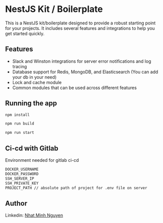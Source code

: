# NestJS Kit / Boilerplate

This is a NestJS kit/boilerplate designed to provide a robust starting point for your projects. It includes several features and integrations to help you get started quickly.

## Features

- Slack and Winston integrations for server error notifications and log tracing
- Database support for Redis, MongoDB, and Elasticsearch (You can add your db in your need)
- Lock and cache module
- Common modules that can be used across different features

## Running the app

```bash
npm install

npm run build

npm run start
```

## Ci-cd with Gitlab

Environment needed for gitlab ci-cd

```bash
DOCKER_USERNAME
DOCKER_PASSWORD
SSH_SERVER_IP
SSH_PRIVATE_KEY
PROJECT_PATH // absolute path of project for .env file on server
```

## Author

Linkedin: [Nhat Minh Nguyen](https://www.linkedin.com/in/minh-nguyen-nhat-a835a6202)

